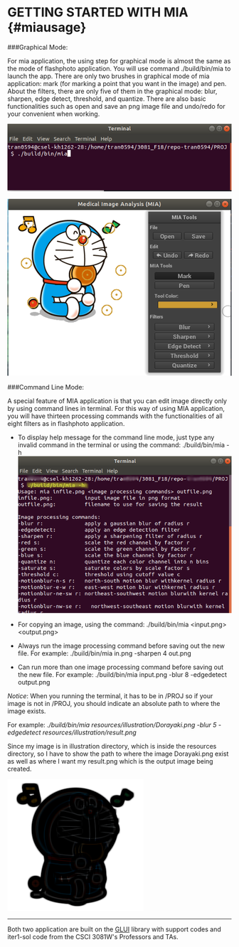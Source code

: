 GETTING STARTED WITH MIA {#miausage}
====================================

###Graphical Mode:

For mia application, the using step for graphical mode is almost the same as the mode of flashphoto application. You will use command ./build/bin/mia to launch the app. There are only two brushes in graphical mode of mia application: mark (for marking a point that you want in the image) and pen. About the filters, there are only five of them in the graphical mode: blur, sharpen, edge detect, threshold, and quantize. There are also basic functionalities such as open and save an png image file and undo/redo for your convenient when working.

![launch MIA application](PROJ/resources/illustration/launch-mia.png)

![Using mark tool on an opened image file within MIA's graphical mode](PROJ/resources/illustration/mark.png)

###Command Line Mode:

A special feature of MIA application is that you can edit image directly only by using command lines in terminal. For this way of using MIA application, you will have thirteen processing commands with the functionalities of all eight filters as in flashphoto application.

- To display help message for the command line mode, just type any invalid command in the terminal or using the command: ./build/bin/mia -h
![Using ./build/bin/mia -h for knowing how to use the processing command lines](PROJ/resources/illustration/help.png)

- For copying an image, using the command: ./build/bin/mia <input.png> <output.png>
- Always run the image processing command before saving out the new file. For example: ./build/bin/mia in.png -sharpen 4 out.png
- Can run more than one image processing command before saving out the new file. For example: ./build/bin/mia input.png -blur 8 -edgedetect output.png

_Notice_:
When you running the terminal, it has to be in /PROJ so if your image is not in /PROJ, you should indicate an absolute path to where the image exists.


For example: _./build/bin/mia resources/illustration/Dorayaki.png -blur 5 -edgedetect resources/illustration/result.png_


Since my image is in illustration directory, which is inside the resources directory, so I have to show the path to where the image Dorayaki.png exist as well as where I want my result.png which is the output image being created.

![Result of running the above example image processing command lines](PROJ/resources/illustration/result.png)

* * * *

Both two application are built on the [GLUI](http://glui.sourceforge.net) library with support codes and iter1-sol code from the CSCI 3081W's Professors and TAs.
